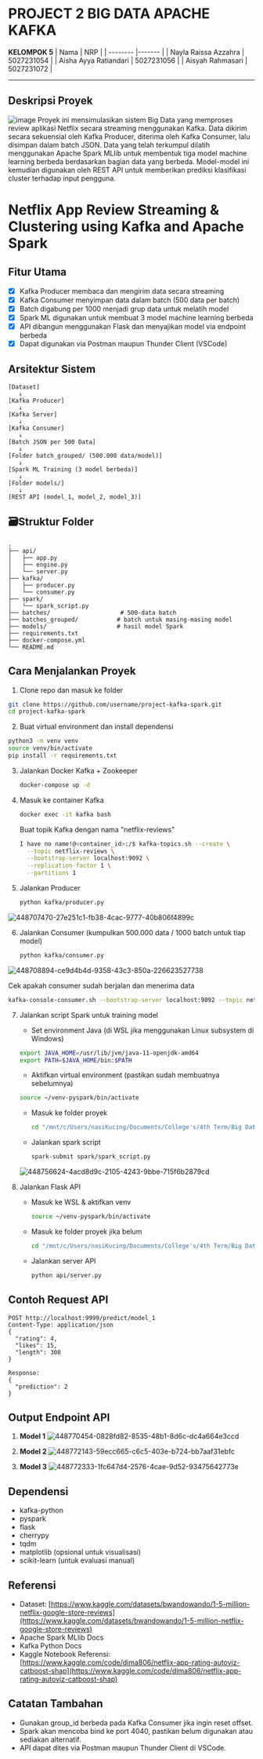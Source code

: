 # PROJECT 2 BIG DATA APACHE KAFKA 

**KELOMPOK 5**
| Nama     |                 NRP     |
| -------- |------- | 
| Nayla Raissa Azzahra     | 5027231054 |
| Aisha Ayya Ratiandari    | 5027231056 |
| Aisyah Rahmasari         | 5027231072 |

---
## Deskripsi Proyek
![image](https://github.com/user-attachments/assets/f25c3288-064e-4743-9ac3-41e9e8a43a4f)
Proyek ini mensimulasikan sistem Big Data yang memproses review aplikasi Netflix secara streaming menggunakan Kafka. Data dikirim secara sekuensial oleh Kafka Producer, diterima oleh Kafka Consumer, lalu disimpan dalam batch JSON. Data yang telah terkumpul dilatih menggunakan Apache Spark MLlib untuk membentuk tiga model machine learning berbeda berdasarkan bagian data yang berbeda. Model-model ini kemudian digunakan oleh REST API untuk memberikan prediksi klasifikasi cluster terhadap input pengguna.

# Netflix App Review Streaming & Clustering using Kafka and Apache Spark
## Fitur Utama
* [x] Kafka Producer membaca dan mengirim data secara streaming
* [x] Kafka Consumer menyimpan data dalam batch (500 data per batch)
* [x] Batch digabung per 1000 menjadi grup data untuk melatih model
* [x] Spark ML digunakan untuk membuat 3 model machine learning berbeda
* [x] API dibangun menggunakan Flask dan menyajikan model via endpoint berbeda
* [x] Dapat digunakan via Postman maupun Thunder Client (VSCode)

## Arsitektur Sistem

```
[Dataset]
   ↓
[Kafka Producer]
   ↓
[Kafka Server]
   ↓
[Kafka Consumer]
   ↓
[Batch JSON per 500 Data]
   ↓
[Folder batch_grouped/ (500.000 data/model)]
   ↓
[Spark ML Training (3 model berbeda)]
   ↓
[Folder models/]
   ↓
[REST API (model_1, model_2, model_3)]
```

## 🗃Struktur Folder

```
.
├── api/
│   ├── app.py
│   ├── engine.py
│   └── server.py
├── kafka/
│   ├── producer.py
│   └── consumer.py
├── spark/
│   └── spark_script.py
├── batches/                    # 500-data batch
├── batches_grouped/           # batch untuk masing-masing model
├── models/                    # hasil model Spark
├── requirements.txt
├── docker-compose.yml
└── README.md
```

## Cara Menjalankan Proyek
1. Clone repo dan masuk ke folder
```bash
git clone https://github.com/username/project-kafka-spark.git
cd project-kafka-spark
```

2. Buat virtual environment dan install dependensi
```bash
python3 -m venv venv
source venv/bin/activate
pip install -r requirements.txt
```
3. Jalankan Docker Kafka + Zookeeper
   ```bash
   docker-compose up -d
   ```

5. Masuk ke container Kafka
   ```bash
   docker exec -it kafka bash
   ```

   Buat topik Kafka dengan nama "netflix-reviews"
   ```bash
   I have no name!@<container_id>:/$ kafka-topics.sh --create \
     --topic netflix-reviews \
     --bootstrap-server localhost:9092 \
     --replication-factor 1 \
     --partitions 1
   ```
6. Jalankan Producer
   ```bash
   python kafka/producer.py
   ```

![448707470-27e251c1-fb38-4cac-9777-40b806f4899c](https://github.com/user-attachments/assets/96ea83e3-1a40-4e53-bba1-ebe48c0286e6)

6. Jalankan Consumer (kumpulkan 500.000 data / 1000 batch untuk tiap model)
   ```bash
   python kafka/consumer.py
   ```

![448708894-ce9d4b4d-9358-43c3-850a-226623527738](https://github.com/user-attachments/assets/a24305db-e64f-4935-8af8-e15001d5b85c)

   Cek apakah consumer sudah berjalan dan menerima data
   ```bash
   kafka-console-consumer.sh --bootstrap-server localhost:9092 --topic netflix-reviews --from-beginning
   ```

7. Jalankan script Spark untuk training model
   - Set environment Java (di WSL jika menggunakan Linux subsystem di Windows)
   ```bash
   export JAVA_HOME=/usr/lib/jvm/java-11-openjdk-amd64
   export PATH=$JAVA_HOME/bin:$PATH
   ```

   - Aktifkan virtual environment (pastikan sudah membuatnya sebelumnya)
   ```bash
   source ~/venv-pyspark/bin/activate
   ```

   - Masuk ke folder proyek
     ```bash
     cd "/mnt/c/Users/nasiKucing/Documents/College's/4th Term/Big Data dan Data Lakehouse/Project-2-Kafka-Kelompok-5"
     ```

   - Jalankan spark script
     ```bash
     spark-submit spark/spark_script.py
     ```
   ![448756624-4acd8d9c-2105-4243-9bbe-715f6b2879cd](https://github.com/user-attachments/assets/7b7a62b2-ced2-4d4a-9643-1b9937cedefc)

8. Jalankan Flask API
   - Masuk ke WSL & aktifkan venv
     ```bash
     source ~/venv-pyspark/bin/activate
     ```

   - Masuk ke folder proyek jika belum
     ```bash
     cd "/mnt/c/Users/nasiKucing/Documents/College's/4th Term/Big Data dan Data Lakehouse/Project-2-Kafka-Kelompok-5"
     ```

   - Jalankan server API
     ```bash
     python api/server.py
     ```

## Contoh Request API

```http
POST http://localhost:9999/predict/model_1
Content-Type: application/json
{
  "rating": 4,
  "likes": 15,
  "length": 300
}

Response:
{
  "prediction": 2
}
```

## Output Endpoint API
1. **Model 1**
![448770454-0828fd82-8535-48b1-8d6c-dc4a664e3ccd](https://github.com/user-attachments/assets/0e936bed-0fa2-4704-8621-3440272a4dca)

2. **Model 2**
![448772143-59ecc665-c6c5-403e-b724-bb7aaf31ebfc](https://github.com/user-attachments/assets/61db6620-5d8f-4cfa-a0df-7d3f2c0d5b06)

3. **Model 3**
![448772333-1fc647d4-2576-4cae-9d52-93475642773e](https://github.com/user-attachments/assets/c0229fb2-0993-4746-bbf5-0c541cc2840c)

## Dependensi

* kafka-python
* pyspark
* flask
* cherrypy
* tqdm
* matplotlib (opsional untuk visualisasi)
* scikit-learn (untuk evaluasi manual)

## Referensi

* Dataset: [https://www.kaggle.com/datasets/bwandowando/1-5-million-netflix-google-store-reviews](https://www.kaggle.com/datasets/bwandowando/1-5-million-netflix-google-store-reviews)
* Apache Spark MLlib Docs
* Kafka Python Docs
* Kaggle Notebook Referensi: [https://www.kaggle.com/code/dima806/netflix-app-rating-autoviz-catboost-shap](https://www.kaggle.com/code/dima806/netflix-app-rating-autoviz-catboost-shap)

## Catatan Tambahan

* Gunakan group\_id berbeda pada Kafka Consumer jika ingin reset offset.
* Spark akan mencoba bind ke port 4040, pastikan belum digunakan atau sediakan alternatif.
* API dapat dites via Postman maupun Thunder Client di VSCode.


